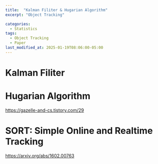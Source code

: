 ```yaml
---
title:  "Kalman Filiter & Hugarian Algorithm"
excerpt: "Object Tracking"

categories:
  - Statistics
tags:
  - Object Tracking
  - Paper
last_modified_at: 2025-01-19T08:06:00-05:00
---
```


# Kalman Filiter

# Hugarian Algorithm
https://gazelle-and-cs.tistory.com/29

# SORT: Simple Online and Realtime Tracking

https://arxiv.org/abs/1602.00763

